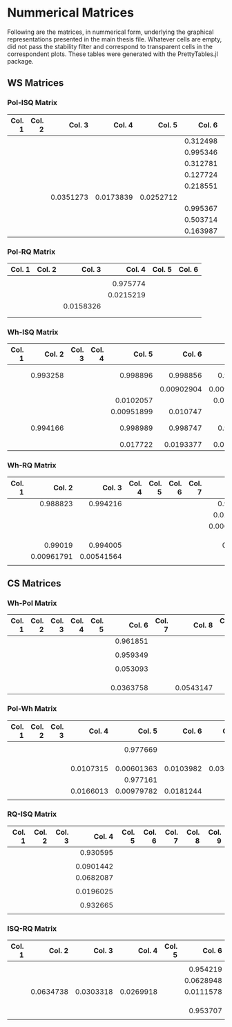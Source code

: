 # Nummerical Matrices
Following are the matrices, in nummerical form, underlying the graphical representations presented in the main thesis file. Whatever cells are empty, did not pass the stability filter and correspond to transparent cells in the correspondent plots. These tables were generated with the PrettyTables.jl package.

## WS Matrices
### Pol-ISQ Matrix
| **Col. 1** | **Col. 2** | **Col. 3** | **Col. 4** | **Col. 5** | **Col. 6** | **Col. 7** | **Col. 8** | **Col. 9** |
|-----------:|-----------:|-----------:|-----------:|-----------:|-----------:|-----------:|-----------:|-----------:|
|            |            |            |            |            | 0.312498   |            |            |            |
|            |            |            |            |            | 0.995346   |            |            |            |
|            |            |            |            |            | 0.312781   |            |            |            |
|            |            |            |            |            | 0.127724   |            |            |            |
|            |            |            |            |            | 0.218551   |            |            |            |
|            |            | 0.0351273  | 0.0173839  | 0.0252712  |            |            |            | 0.0222845  |
|            |            |            |            |            | 0.995367   |            |            |            |
|            |            |            |            |            | 0.503714   |            |            |            |
|            |            |            |            |            | 0.163987   |            |            |            |

### Pol-RQ Matrix
| **Col. 1** | **Col. 2** | **Col. 3** | **Col. 4** | **Col. 5** | **Col. 6** |
|-----------:|-----------:|-----------:|-----------:|-----------:|-----------:|
|            |            |            |            |            |            |
|            |            |            | 0.975774   |            |            |
|            |            |            | 0.0215219  |            |            |
|            |            | 0.0158326  |            |            |            |
|            |            |            |            |            |            |
|            |            |            |            |            |            |

### Wh-ISQ Matrix
| **Col. 1** | **Col. 2** | **Col. 3** | **Col. 4** | **Col. 5** | **Col. 6** | **Col. 7** | **Col. 8** | **Col. 9** | **Col. 10** | **Col. 11** | **Col. 12** | **Col. 13** |
|-----------:|-----------:|-----------:|-----------:|-----------:|-----------:|-----------:|-----------:|-----------:|------------:|------------:|------------:|------------:|
|            |            |            |            |            |            |            |            |            |             |             |             |             |
|            |            |            |            |            |            |            |            |            |             |             |             |             |
|            | 0.993258   |            |            | 0.998896   | 0.998856   | 0.998647   | 0.993727   |            |             |             |             | 0.998122    |
|            |            |            |            |            |            |            |            |            |             |             |             |             |
|            |            |            |            |            | 0.00902904 | 0.00931945 |            |            |             |             |             | 0.0130827   |
|            |            |            |            | 0.0102057  |            | 0.0112823  |            |            |             |             |             | 0.0144822   |
|            |            |            |            | 0.00951899 | 0.010747   |            |            |            |             |             |             | 0.014982    |
|            |            |            |            |            |            |            |            |            |             |             |             |             |
|            |            |            |            |            |            |            |            |            |             |             |             |             |
|            | 0.994166   |            |            | 0.998989   | 0.998747   | 0.998722   | 0.993864   |            |             |             |             | 0.998245    |
|            |            |            |            |            |            |            |            |            |             |             |             |             |
|            |            |            |            |            |            |            |            |            |             |             |             |             |
|            |            |            |            | 0.017722   | 0.0193377  | 0.0214056  |            |            |             |             |             |             |

### Wh-RQ Matrix
| **Col. 1** | **Col. 2** | **Col. 3** | **Col. 4** | **Col. 5** | **Col. 6** | **Col. 7** | **Col. 8** | **Col. 9** |
|-----------:|-----------:|-----------:|-----------:|-----------:|-----------:|-----------:|-----------:|-----------:|
|            | 0.988823   | 0.994216   |            |            |            |            | 0.997725   |            |
|            |            |            |            |            |            |            | 0.0230738  |            |
|            |            |            |            |            |            |            | 0.00633483 |            |
|            |            |            |            |            |            |            |            |            |
|            |            |            |            |            |            |            |            |            |
|            |            |            |            |            |            |            |            |            |
|            | 0.99019    | 0.994005   |            |            |            |            | 0.99793    |            |
|            | 0.00961791 | 0.00541564 |            |            |            |            |            |            |
|            |            |            |            |            |            |            |            |            |


## CS Matrices

### Wh-Pol Matrix
| **Col. 1** | **Col. 2** | **Col. 3** | **Col. 4** | **Col. 5** | **Col. 6** | **Col. 7** | **Col. 8** | **Col. 9** |
|-----------:|-----------:|-----------:|-----------:|-----------:|-----------:|-----------:|-----------:|-----------:|
|            |            |            |            |            | 0.961851   |            |            |            |
|            |            |            |            |            |            |            |            |            |
|            |            |            |            |            | 0.959349   |            |            |            |
|            |            |            |            |            |            |            |            |            |
|            |            |            |            |            | 0.053093   |            |            |            |
|            |            |            |            |            |            |            |            |            |
|            |            |            |            |            |            |            |            |            |
|            |            |            |            |            |            |            |            |            |
|            |            |            |            |            | 0.0363758  |            | 0.0543147  |            |

### Pol-Wh Matrix
| **Col. 1** | **Col. 2** | **Col. 3** | **Col. 4** | **Col. 5** | **Col. 6** | **Col. 7** | **Col. 8** | **Col. 9** |
|-----------:|-----------:|-----------:|-----------:|-----------:|-----------:|-----------:|-----------:|-----------:|
|            |            |            |            |            |            |            |            |            |
|            |            |            |            | 0.977669   |            |            |            | 0.9826     |
|            |            |            |            |            |            |            |            |            |
|            |            |            |            |            |            |            |            |            |
|            |            |            |            |            |            |            |            |            |
|            |            |            | 0.0107315  | 0.00601363 | 0.0103982  | 0.036746   |            | 0.00464138 |
|            |            |            |            | 0.977161   |            |            |            | 0.982625   |
|            |            |            | 0.0166013  | 0.00979782 | 0.0181244  |            |            | 0.00736089 |
|            |            |            |            |            |            |            |            |            |

### RQ-ISQ Matrix
| **Col. 1** | **Col. 2** | **Col. 3** | **Col. 4** | **Col. 5** | **Col. 6** | **Col. 7** | **Col. 8** | **Col. 9** |
|-----------:|-----------:|-----------:|-----------:|-----------:|-----------:|-----------:|-----------:|-----------:|
|            |            |            | 0.930595   |            |            |            |            |            |
|            |            |            |            |            |            |            |            |            |
|            |            |            | 0.0901442  |            |            |            |            |            |
|            |            |            | 0.0682087  |            |            |            |            |            |
|            |            |            |            |            |            |            |            |            |
|            |            |            | 0.0196025  |            |            |            |            |            |
|            |            |            |            |            |            |            |            |            |
|            |            |            | 0.932665   |            |            |            |            |            |
|            |            |            |            |            |            |            |            |            |

### ISQ-RQ Matrix
| **Col. 1** | **Col. 2** | **Col. 3** | **Col. 4** | **Col. 5** | **Col. 6** | **Col. 7** | **Col. 8** | **Col. 9** |
|-----------:|-----------:|-----------:|-----------:|-----------:|-----------:|-----------:|-----------:|-----------:|
|            |            |            |            |            |            |            |            |            |
|            |            |            |            |            | 0.954219   |            |            |            |
|            |            |            |            |            | 0.0628948  |            |            |            |
|            | 0.0634738  | 0.0303318  | 0.0269918  |            | 0.0111578  |            |            |            |
|            |            |            |            |            |            |            |            |            |
|            |            |            |            |            |            |            |            |            |
|            |            |            |            |            |            |            |            |            |
|            |            |            |            |            | 0.953707   |            |            |            |
|            |            |            |            |            |            |            |            |            |


